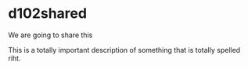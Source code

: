 # d102shared
We are going to share this

This is a totally important description of something that is totally spelled riht.
